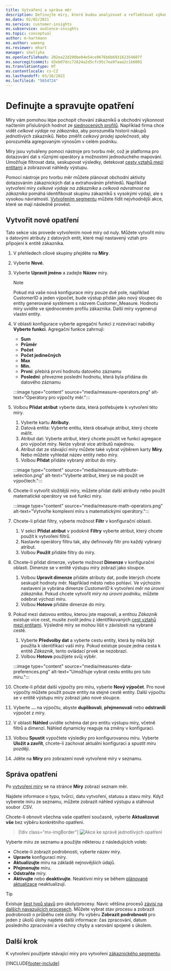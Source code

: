 ```yaml
---
title: Vytváření a správa měr
description: Definujte míry, které budou analyzovat a reflektovat výkon vašeho podnikání.
ms.date: 02/02/2021
ms.service: customer-insights
ms.subservice: audience-insights
ms.topic: conceptual
author: m-hartmann
ms.author: wameng
ms.reviewer: mhart
manager: shellyha
ms.openlocfilehash: 202ea22d290be04e54ce9676b6b693162354607f
ms.sourcegitcommit: d3eb07dcc72624a2d5cfc95c7ea9faaa2c1b6001
ms.translationtype: HT
ms.contentlocale: cs-CZ
ms.lasthandoff: 03/16/2021
ms.locfileid: "5654724"
---
```

# <a name="define-and-manage-measures"></a>Definujte a spravujte opatření

Míry vám pomohou lépe pochopit chování zákazníků a obchodní výkonnost načtením příslušných hodnot ze [sjednocených profilů](data-unification.md). Například firma chce vidět *celkové výdaje na zákazníka*, aby porozuměla historii nákupů jednotlivých zákazníků. Nebo změřit *celkový prodej společnosti*, aby porozuměla agregovaným výnosům v celém podniku.  

Míry jsou vytvářeny pomocí nástroje pro tvorbu měr, což je platforma pro dotazování dat s různými operátory a možnostmi jednoduchého mapování. Umožňuje filtrovat data, seskupovat výsledky, detekovat [cesty vztahů mezi entitami](relationships.md) a zobrazovat náhledy výstupu.

Pomocí nástroje pro tvorbu měr můžete plánovat obchodní aktivity dotazováním zákaznických dat a extrahováním přehledů. Například vytvoření míry *celkové výdaje na zákazníka* a *celková návratnost na zákazníka* pomáhá identifikovat skupinu zákazníků s vysokými výdaji, ale s vysokou návratností. [Vytvořením segmentu](segments.md) můžete řídit nejvhodnější akce, které se mají následně provést. 

## <a name="create-a-measure"></a>Vytvořit nové opatření

Tato sekce vás provede vytvořením nové míry od nuly. Můžete vytvořit míru s datovými atributy z datových entit, které mají nastavený vztah pro připojení k entitě zákazníka. 

1. V přehledech cílové skupiny přejděte na **Míry**.

1. Vyberte **Nové**.

1. Vyberte **Upravit jméno** a zadejte **Název** míry. 
   > [!NOTE]
   > Pokud má vaše nová konfigurace míry pouze dvě pole, například CustomerID a jeden výpočet, bude výstup přidán jako nový sloupec do entity generované systémem s názvem Customer_Measure. Hodnotu míry uvidíte ve sjednoceném profilu zákazníka. Další míry vygenerují vlastní entity.

1. V oblasti konfigurace vyberte agregační funkci z rozevírací nabídky **Vyberte funkci**. Agregační funkce zahrnují: 
   - **Sum**
   - **Průměr**
   - **Počet**
   - **Počet jedinečných**
   - **Max**
   - **Min.**
   - **První**: přebírá první hodnotu datového záznamu
   - **Poslední**: převezme poslední hodnotu, která byla přidána do datového záznamu

   :::image type="content" source="media/measure-operators.png" alt-text="Operátory pro výpočty měr.":::

1. Volbou **Přidat atribut** vyberte data, která potřebujete k vytvoření této míry.
   
   1. Vyberte kartu **Atributy**. 
   1. Datová entita: Vyberte entitu, která obsahuje atribut, který chcete měřit. 
   1. Atribut dat: Vyberte atribut, který chcete použít ve funkci agregace pro výpočet míry. Nelze vybrat více atributů najednou.
   1. Atribut dat ze stávající míry můžete také vybrat výběrem karty **Míry**. Nebo můžete vyhledat název entity nebo míry. 
   1. Volbou **Přidat** přidáte vybraný atribut do míry.

   :::image type="content" source="media/measure-attribute-selection.png" alt-text="Vyberte atribut, který se má použít ve výpočtech.":::

1. Chcete-li vytvořit složitější míry, můžete přidat další atributy nebo použít matematické operátory ve své funkci míry.

   :::image type="content" source="media/measure-math-operators.png" alt-text="Vytvořte komplexní míru s matematickými operátory.":::

1. Chcete-li přidat filtry, vyberte možnost **Filtr** v konfigurační oblasti. 
  
   1. V sekci **Přidat atribut** v podokně **Filtry** vyberte atribut, který chcete použít k vytvoření filtrů.
   1. Nastavte operátory filtru tak, aby definovaly filtr pro každý vybraný atribut.
   1. Volbou **Použít** přidáte filtry do míry.

1. Chcete-li přidat dimenze, vyberte možnost **Dimenze** v konfigurační oblasti. Dimenze se v entitě výstupu míry zobrazí jako sloupce.
   1. Volbou **Upravit dimenze** přidáte atributy dat, podle kterých chcete seskupit hodnoty měr. Například město nebo pohlaví. Ve výchozím nastavení je vybrána dimenze *CustomerID* k vytvoření *měr na úrovni zákazníka*. Pokud chcete vytvořit *míry na úrovni podniku*, můžete odebrat výchozí míru.
   1. Volbou **Hotovo** přidáte dimenze do míry.

1. Pokud mezi datovou entitou, kterou jste mapovali, a entitou *Zákazník* existuje více cest, musíte zvolit jednu z identifikovaných [cest vztahů mezi entitami](relationships.md). Výsledné míry se mohou lišit v závislosti na vybrané cestě. 
   1. Vyberte **Předvolby dat** a vyberte cestu entity, která by měla být použita k identifikaci vaší míry. Pokud existuje pouze jedna cesta k entitě *Zákazník*, tento ovládací prvek se nezobrazí.
   1. Volbou **Hotovo** použijete svůj výběr. 

   :::image type="content" source="media/measures-data-preferences.png" alt-text="Umožňuje vybrat cestu entitu pro tuto míru.":::

1. Chcete-li přidat další výpočty pro míru, vyberte **Nový výpočet**. Pro nové výpočty můžete použít pouze entity na stejné cestě entity. Další výpočtu se v entitě výstupu míry zobrazí jako nové sloupce.

1. Vyberte **...** na výpočtu, abyste **duplikovali**, **přejmenovali** nebo **odstranili** výpočet z míry.

1. V oblasti **Náhled** uvidíte schéma dat pro entitu výstupu míry, včetně filtrů a dimenzí. Náhled dynamicky reaguje na změny v konfiguraci.

1. Volbou **Spustit** vypočtete výsledky pro konfigurovanou míru. Vyberte **Uložit a zavřít**, chcete-li zachovat aktuální konfiguraci a spustit míru později.

1. Jděte na **Míry** pro zobrazení nově vytvořené míry v seznamu.

## <a name="manage-your-measures"></a>Správa opatření

Po [vytvoření míry](#create-a-measure) se na stránce **Míry** zobrazí seznam měr.

Najdete informace o typu, tvůrci, datu vytvoření, statusu a stavu míry. Když vyberete míru ze seznamu, můžete zobrazit náhled výstupu a stáhnout soubor .CSV.

Chcete-li obnovit všechna vaše opatření současně, vyberte **Aktualizovat vše** bez výběru konkrétního opatření.

> [!div class="mx-imgBorder"]
> ![Akce ke správě jednotlivých opatření](media/measure-actions.png "Akce ke správě jednotlivých opatření")

Vyberte míru ze seznamu a použijte některou z následujících voleb:

- Chcete-li zobrazit podrobnosti, vyberte název míry.
- **Upravte** konfiguraci míry.
- **Aktualizujte** míru na základě nejnovějších údajů.
- **Přejmenujte** míru.
- **Odstraňte** míry.
- **Aktivujte** nebo **deaktivujte**. Neaktivní míry se během [plánované aktualizace](system.md#schedule-tab) neaktualizují.

> [!TIP]
> Existuje [šest typů stavů](system.md#status-types) pro úkoly/procesy. Navíc většina procesů [závisí na dalších navazujících procesech](system.md#refresh-policies). Můžete vybrat stav procesu a zobrazit podrobnosti o průběhu celé úlohy. Po výběru **Zobrazit podrobnosti** pro jeden z úkolů úlohy najdete další informace: čas zpracování, datum posledního zpracování a všechny chyby a varování spojené s úkolem.

## <a name="next-step"></a>Další krok

K vytvoření použijete stávající míry pro vytvoření [zákaznického segmentu](segments.md).


[!INCLUDE[footer-include](../includes/footer-banner.md)]